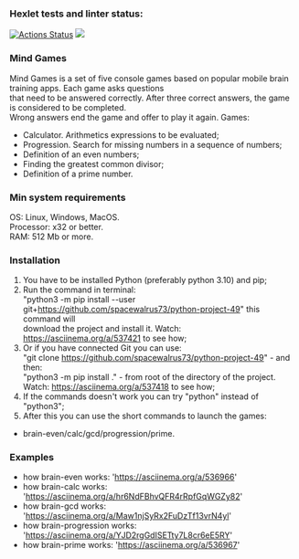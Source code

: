 ### Hexlet tests and linter status:
[![Actions Status](https://github.com/spacewalrus73/python-project-49/workflows/hexlet-check/badge.svg)](https://github.com/spacewalrus73/python-project-49/actions)
<a href="https://codeclimate.com/github/spacewalrus73/python-project-49/maintainability"><img src="https://api.codeclimate.com/v1/badges/3341c6741e9a9d6ff12a/maintainability" /></a>

### Mind Games
Mind Games is a set of five console games based on popular mobile brain training apps. Each game asks questions  
that need to be answered correctly. After three correct answers, the game is considered to be completed.   
Wrong answers end the game and offer to play it again. Games:
- Calculator. Arithmetics expressions to be evaluated;
- Progression. Search for missing numbers in a sequence of numbers;
- Definition of an even numbers;
- Finding the greatest common divisor;
- Definition of a prime number.
### Min system requirements
OS: Linux, Windows, MacOS.  
Processor: x32 or better.  
RAM: 512 Mb or more.
### Installation
1) You have to be installed Python (preferably python 3.10) and pip;  
2) Run the command in terminal:   
"python3 -m pip install --user git+https://github.com/spacewalrus73/python-project-49" this command will  
download the project and install it. Watch: https://asciinema.org/a/537421 to see how;
3) Or if you have connected Git you can use:  
"git clone https://github.com/spacewalrus73/python-project-49" - and then:  
"python3 -m pip install ." - from root of the directory of the project.  
Watch: https://asciinema.org/a/537418 to see how;
4) If the commands doesn't work you can try "python" instead of "python3"; 
5) After this you can use the short commands to launch the games:
- brain-even/calc/gcd/progression/prime.  
### Examples
- how brain-even works: 'https://asciinema.org/a/536966'
- how brain-calc works: 'https://asciinema.org/a/hr6NdFBhvQFR4rRpfGqWGZy82'
- how brain-gcd works: 'https://asciinema.org/a/Maw1njSyRx2FuDzTf13vrN4yl'
- how brain-progression works: 'https://asciinema.org/a/YJD2rgGdISETty7L8cr6eE5RY'
- how brain-prime works: 'https://asciinema.org/a/536967'
